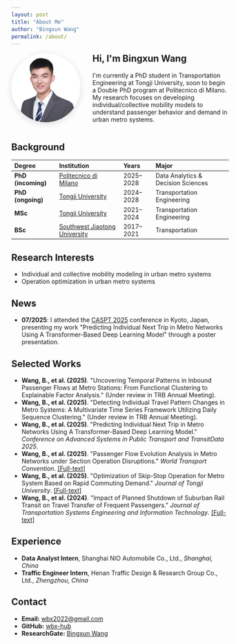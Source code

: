 ```yaml
---
layout: post
title: "About Me"
author: "Bingxun Wang"
permalink: /about/
---
```


<div style="display: flex; align-items: flex-start; gap: 2em; margin-bottom: 2em;">
    <div>
        <img src="../assets/images/wbx.jpg" alt="Bingxun Wang" width="160" style="border-radius: 50%; box-shadow: 0 4px 16px rgba(0,0,0,0.12);">
    </div>
    <div style="flex: 1;">
        <h2 style="margin-top:0;">Hi, I'm Bingxun Wang</h2>
        <p>
            I'm currently a PhD student in Transportation Engineering at Tongji University, soon to begin a Double PhD program at Politecnico di Milano. My research focuses on developing individual/collective mobility models to understand passenger behavior and demand in urban metro systems.
        </p>
    </div>
</div>

## Background

| Degree | Institution | Years | Major |
|:---|:---|:---|:---|
| **PhD (incoming)** | [Politecnico di Milano](https://www.polimi.it/en/) | 2025–2028 | Data Analytics & Decision Sciences |
| **PhD (ongoing)** | [Tongji University](https://www.tongji.edu.cn/eng/) | 2024–2028 | Transportation Engineering |
| **MSc** | [Tongji University](https://www.tongji.edu.cn/eng/) | 2021–2024 | Transportation Engineering |
| **BSc** | [Southwest Jiaotong University](https://en.swjtu.edu.cn/index.jsp?urltype=tree.TreeTempUrl&wbtreeid=1001) | 2017–2021 | Transportation |

## Research Interests

- Individual and collective mobility modeling in urban metro systems
- Operation optimization in urban metro systems

## News

- **07/2025**: I attended the [CASPT 2025](https://caspt.org/) conference in Kyoto, Japan, presenting my work "Predicting Individual Next Trip in Metro Networks Using A Transformer-Based Deep Learning Model" through a poster presentation.

## Selected Works

- **Wang, B., et al. (2025)**. "Uncovering Temporal Patterns in Inbound Passenger Flows at Metro Stations: From Functional Clustering to Explainable Factor Analysis." (Under review in TRB Annual Meeting).
- **Wang, B., et al. (2025)**. "Detecting Individual Travel Pattern Changes in Metro Systems: A Multivariate Time Series Framework Utilizing Daily Sequence Clustering." (Under review in TRB Annual Meeting).
- **Wang, B., et al. (2025)**. "Predicting Individual Next Trip in Metro Networks Using A Transformer-Based Deep Learning Model." *Conference on Advanced Systems in Public Transport and TransitData 2025*.
- **Wang, B., et al. (2025)**. "Passenger Flow Evolution Analysis in Metro Networks under Section Operation Disruptions." *World Transport Convention*. [[Full-text]](https://www.researchgate.net/publication/391093203_mianxiangqujianyunyingzhongduandedetiewangluokeliutaishituiyan)
- **Wang, B., et al. (2025)**. "Optimization of Skip-Stop Operation for Metro System Based on Rapid Commuting Demand." *Journal of Tongji University*. [[Full-text]](https://www.researchgate.net/publication/391093168_jiyukuaisutongqinxuqiudedetieliechekuazhantingchefanganyouhua?_tp=eyJjb250ZXh0Ijp7InBhZ2UiOiJwcm9maWxlIiwicHJldmlvdXNQYWdlIjoiaG9tZSIsInBvc2l0aW9uIjoicGFnZUNvbnRlbnQifX0)
- **Wang, B., et al. (2024)**. "Impact of Planned Shutdown of Suburban Rail Transit on Travel Transfer of Frequent Passengers." *Journal of Transportation Systems Engineering and Information Technology*. [[Full-text]](https://www.researchgate.net/publication/391093013_guidaojiaotongyuanjiaoquduanjihuaxingtingyunduichangchengkedezhuanyiyingxiang?_tp=eyJjb250ZXh0Ijp7InBhZ2UiOiJwcm9maWxlIiwicHJldmlvdXNQYWdlIjoiaG9tZSIsInBvc2l0aW9uIjoicGFnZUNvbnRlbnQifX0)

## Experience

- **Data Analyst Intern**, Shanghai NIO Automobile Co., Ltd., *Shanghai, China*
- **Traffic Engineer Intern**, Henan Traffic Design & Research Group Co., Ltd., *Zhengzhou, China*

## Contact

- **Email:** [wbx2022@gmail.com](mailto:wbx2022@gmail.com)
- **GitHub:** [wbx-hub](https://github.com/wbx-hub)
- **ResearchGate:** [Bingxun Wang](https://www.researchgate.net/profile/Bingxun-Wang-3?ev=hdr_xprf)